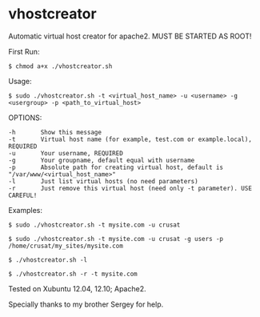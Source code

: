 vhostcreator
============

Automatic virtual host creator for apache2. MUST BE STARTED AS ROOT!

First Run:

    $ chmod a+x ./vhostcreator.sh

Usage:

    $ sudo ./vhostcreator.sh -t <virtual_host_name> -u <username> -g <usergroup> -p <path_to_virtual_host>

OPTIONS:

    -h       Show this message
    -t       Virtual host name (for example, test.com or example.local), REQUIRED
    -u       Your username, REQUIRED
    -g       Your groupname, default equal with username
    -p       Absolute path for creating virtual host, default is "/var/www/<virtual_host_name>"
    -l       Just list virtual hosts (no need parameters)
    -r       Just remove this virtual host (need only -t parameter). USE CAREFUL!

Examples:

    $ sudo ./vhostcreator.sh -t mysite.com -u crusat

    $ sudo ./vhostcreator.sh -t mysite.com -u crusat -g users -p /home/crusat/my_sites/mysite.com

    $ ./vhostcreator.sh -l

    $ ./vhostcreator.sh -r -t mysite.com

Tested on Xubuntu 12.04, 12.10; Apache2.




Specially thanks to my brother Sergey for help.
